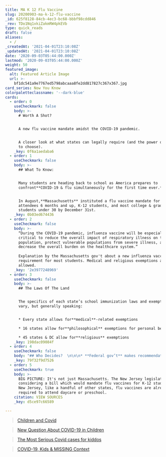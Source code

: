 ```yaml
---
title: MA K 12 Flu Vaccine
slug: 20200903-ma-k-12-flu-vaccine
_id: 625f8128-84cb-4ec3-bc68-bbbf98cdd846
_rev: TDo1Nq1xkiZakmRW4pkEVb
type: quick_reads
draft: false
aliases:
  - /
_createdAt: '2021-04-01T23:10:08Z'
_updatedAt: '2021-04-01T23:10:08Z'
date: '2020-09-03T05:44:00.000Z'
lastmod: '2020-09-03T05:44:00.000Z'
weight: 50
featured_image:
  alt: Featured Article Image
  url: >-
    bf1dc541a9e7767ed5798abcaaa8fe2dd817827c367x367.jpg
card_series: Now You Know
colorpaletteclassname: '--dark-blue'
cards:
  - order: 0
    useCheckmark: false
    body: >-
      # Worth A Shot?


      A new flu vaccine mandate amidst the COVID-19 pandemic.


      A closer look at what states can legally require (and the power of parents
      to choose).
    _key: 0f6a1aedaba6
  - order: 1
    useCheckmark: false
    body: >-
      ## What To Know:


      Many students are heading back to school as America prepares to
      confront**COVID-19 & flu simultaneously for the first time ever.**


      In August,**Massachusetts** instituted a flu vaccine mandate for childcare
      attendees 6 months and up, K-12 students, and most college & graduate
      students under 30 by December 31st.
    _key: 0b03ed674436
  - order: 2
    useCheckmark: false
    body: >-
      “During the COVID-19 pandemic, influenza vaccine will be especially
      critical to reduce the overall impact of respiratory illness on the
      population, protect vulnerable populations from severe illness, and
      decrease the overall burden on the healthcare system.”  
        
      Explanation by the Massachusetts gov't about a new influenza vaccine
      requirement for most students. Medical and religious exemptions are
      allowed.
    _key: '2e3977248969'
  - order: 3
    useCheckmark: false
    body: >-
      ## The Laws Of The Land


      The specifics of each state’s school immunization laws and exemptions
      vary, but generally speaking:


      * Every state allows for**medical**-related exemptions

      * 16 states allow for**philosophical** exemptions for personal beliefs

      * 45 states & DC allow for**religious** exemptions
    _key: 198dac09084f
  - order: 4
    useCheckmark: false
    body: "## Who Decides?  \n\n\n* **Federal gov’t** makes recommendations – not laws or policies – regarding vaccinations and immunizations.\n* Your**state gov’**t sets vaccination requirements for attending school.\n* **Why?**\_Simply – the federal gov’t is responsible for your national security, and your state for your personal safety.\n* Ultimately,**parents**\_**decide** – with some opting for homeschooling."
    _key: 79f32f9d7526
  - order: 5
    useCheckmark: true
    body: >-
      BIG PICTURE: It's not just Massachusetts. The New Jersey legislature is
      considering a bill which would mandate flu vaccines for K-12 students. In
      New Jersey, like a handful of other states, flu vaccines are already
      required to attend daycare or preschool.
    citation: VIEW SOURCES
    _key: d5ce97c66589

---
```

> [Children and Covid](https://smarthernews.com/children-and-covid/)





> [New Question About COVID-19 in Children](https://smarthernews.com/new-question-about-covid-19-in-children/)





> [The Most Serious Covid cases for kiddos](https://smarthernews.com/the-most-serious-covid-cases-for-kiddos/)





> [COVID-19, Kids & MISSING Context](https://smarthernews.com/article/covid-19-kids-missing-context/)